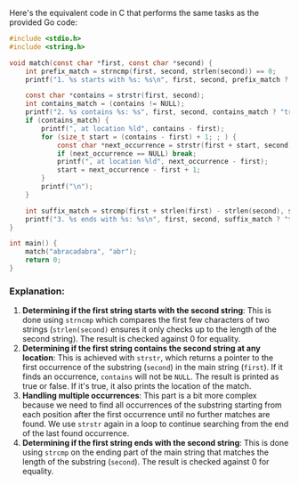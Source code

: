  Here's the equivalent code in C that performs the same tasks as the provided Go code:

```c
#include <stdio.h>
#include <string.h>

void match(const char *first, const char *second) {
    int prefix_match = strncmp(first, second, strlen(second)) == 0;
    printf("1. %s starts with %s: %s\n", first, second, prefix_match ? "true" : "false");

    const char *contains = strstr(first, second);
    int contains_match = (contains != NULL);
    printf("2. %s contains %s: %s", first, second, contains_match ? "true" : "false");
    if (contains_match) {
        printf(", at location %ld", contains - first);
        for (size_t start = (contains - first) + 1; ; ) {
            const char *next_occurrence = strstr(first + start, second);
            if (next_occurrence == NULL) break;
            printf(", at location %ld", next_occurrence - first);
            start = next_occurrence - first + 1;
        }
        printf("\n");
    }

    int suffix_match = strcmp(first + strlen(first) - strlen(second), second) == 0;
    printf("3. %s ends with %s: %s\n", first, second, suffix_match ? "true" : "false");
}

int main() {
    match("abracadabra", "abr");
    return 0;
}
```

### Explanation:
1. **Determining if the first string starts with the second string**: This is done using `strncmp` which compares the first few characters of two strings (`strlen(second)` ensures it only checks up to the length of the second string). The result is checked against 0 for equality.
2. **Determining if the first string contains the second string at any location**: This is achieved with `strstr`, which returns a pointer to the first occurrence of the substring (`second`) in the main string (`first`). If it finds an occurrence, `contains` will not be `NULL`. The result is printed as true or false. If it's true, it also prints the location of the match.
3. **Handling multiple occurrences**: This part is a bit more complex because we need to find all occurrences of the substring starting from each position after the first occurrence until no further matches are found. We use `strstr` again in a loop to continue searching from the end of the last found occurrence.
4. **Determining if the first string ends with the second string**: This is done using `strcmp` on the ending part of the main string that matches the length of the substring (`second`). The result is checked against 0 for equality.
